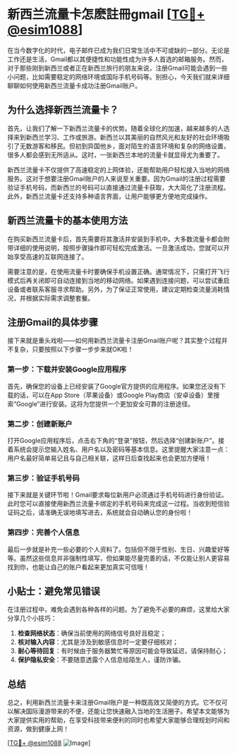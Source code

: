 # 新西兰流量卡怎麽註冊gmail [[TG💪+ @esim1088](https://t.me/s/esim1088)]

在当今数字化的时代，电子邮件已成为我们日常生活中不可或缺的一部分。无论是工作还是生活，Gmail都以其便捷性和功能性成为许多人首选的邮箱服务。然而，对于那些刚到新西兰或者正在新西兰旅行的朋友来说，注册Gmail可能会遇到一些小问题，比如需要稳定的网络环境或国际手机号码等。别担心，今天我们就来详细聊聊如何使用新西兰流量卡成功注册Gmail账户。

## 为什么选择新西兰流量卡？

首先，让我们了解一下新西兰流量卡的优势。随着全球化的加速，越来越多的人选择来到新西兰学习、工作或旅游。新西兰以其美丽的自然风光和友好的社会环境吸引了无数游客和移民。但初到异国他乡，面对陌生的语言环境和复杂的网络设置，很多人都会感到无所适从。这时，一张新西兰本地的流量卡就显得尤为重要了。

新西兰流量卡不仅提供了高速稳定的上网体验，还能帮助用户轻松接入当地的网络服务。这对于想要注册Gmail账户的人来说至关重要。因为Gmail的注册过程需要验证手机号码，而新西兰的号码可以直接通过流量卡获取，大大简化了注册流程。此外，新西兰流量卡还支持多种语言界面，让用户能够更方便地完成操作。

## 新西兰流量卡的基本使用方法

在购买新西兰流量卡后，首先需要将其激活并安装到手机中。大多数流量卡都会附带详细的使用说明，按照步骤操作即可轻松完成激活。一旦激活成功，您就可以开始享受高速的互联网连接了。

需要注意的是，在使用流量卡时要确保手机设置正确。通常情况下，只需打开飞行模式后再关闭即可自动连接到当地的移动网络。如果遇到连接问题，可以尝试重启设备或者联系客服寻求帮助。另外，为了保证正常使用，建议定期检查流量消耗情况，并根据实际需求调整套餐。

## 注册Gmail的具体步骤

接下来就是重头戏啦——如何用新西兰流量卡注册Gmail账户呢？其实整个过程并不复杂，只要按照以下步骤一步步来就OK啦！

### 第一步：下载并安装Google应用程序

首先，确保您的设备上已经安装了Google官方提供的应用程序。如果您还没有下载的话，可以在App Store（苹果设备）或Google Play商店（安卓设备）里搜索“Google”进行安装。这将为您提供一个更加安全可靠的注册途径。

### 第二步：创建新账户

打开Google应用程序后，点击右下角的“登录”按钮，然后选择“创建新账户”。接着系统会提示您输入姓名、用户名以及密码等基本信息。这里提醒大家注意一点：用户名最好简单易记且与自己相关联，这样日后查找起来也会更加方便哦！

### 第三步：验证手机号码

接下来就是关键环节啦！Gmail要求每位新用户必须通过手机号码进行身份验证。此时您可以直接使用新西兰流量卡绑定的手机号码来完成这一过程。当收到短信验证码之后，请准确无误地填写进去，系统就会自动确认您的身份啦！

### 第四步：完善个人信息

最后一步就是补充一些必要的个人资料了。包括但不限于性别、生日、兴趣爱好等等。虽然这些信息并非强制性填写，但如果能尽量完善的话，不仅能让别人更容易找到你，也能让自己的账户看起来更加真实可信哦！

## 小贴士：避免常见错误

在注册过程中，难免会遇到各种各样的问题。为了避免不必要的麻烦，这里给大家分享几个小技巧：

1. **检查网络状态**：确保当前使用的网络信号良好且稳定；
2. **核对输入内容**：尤其是涉及到敏感信息时一定要仔细核对；
3. **耐心等待回复**：有时候由于服务器繁忙等原因可能会导致延迟，请保持耐心；
4. **保护隐私安全**：不要随意透露个人信息给陌生人，谨防诈骗。

## 总结

总之，利用新西兰流量卡来注册Gmail账户是一种既高效又简便的方式。它不仅可以解决国际漫游带来的不便，还能让您快速融入当地的生活圈子。希望本文能够为大家提供实用的帮助，在享受科技带来便利的同时也希望大家能够合理规划时间和资源，做到健康上网！

[[TG💪+ @esim1088](https://t.me/s/esim1088) ![Image](https://i.postimg.cc/4NQfJmqS/Snipaste-2025-05-13-00-14-12.png)]